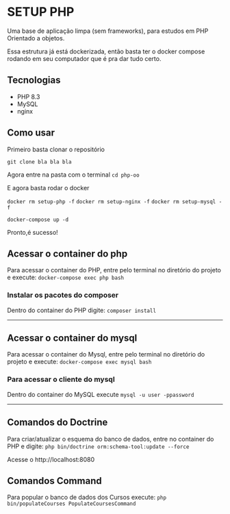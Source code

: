 # SETUP PHP

Uma base de aplicação limpa (sem frameworks), para estudos em PHP Orientado a objetos.

Essa estrutura já está dockerizada, então basta ter o docker compose rodando em seu computador que é pra dar tudo certo.

## Tecnologias

- PHP 8.3
- MySQL
- nginx

## Como usar

Primeiro basta clonar o repositório

`git clone bla bla bla`

Agora entre na pasta com o terminal 
`cd php-oo`

E agora basta rodar o docker

`docker rm setup-php -f`
`docker rm setup-nginx -f`
`docker rm setup-mysql -f`

`docker-compose up -d`

Pronto,é sucesso!
## Acessar o container do php
Para acessar o container do PHP, entre pelo terminal no diretório do projeto e execute:
`docker-compose exec php bash`

### Instalar os pacotes do composer
Dentro do container do PHP digite:
`composer install`

--- 

## Acessar o container do mysql
Para acessar o container do Mysql, entre pelo terminal no diretório do projeto e execute:
`docker-compose exec mysql bash`

### Para acessar o cliente do mysql
Dentro do container do MySQL execute
`mysql -u user -ppassword`

---

## Comandos do Doctrine

Para criar/atualizar o esquema do banco de dados, entre no container do PHP e digite:
`php bin/doctrine orm:schema-tool:update --force`

Acesse o http://localhost:8080


## Comandos Command
Para popular o banco de dados dos Cursos execute:
`php bin/populateCourses PopulateCoursesCommand`
